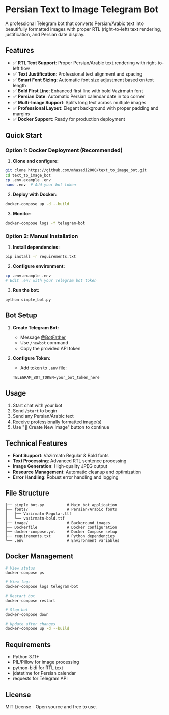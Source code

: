 # Persian Text to Image Telegram Bot

A professional Telegram bot that converts Persian/Arabic text into beautifully formatted images with proper RTL (right-to-left) text rendering, justification, and Persian date display.

## Features

- ✅ **RTL Text Support**: Proper Persian/Arabic text rendering with right-to-left flow
- ✅ **Text Justification**: Professional text alignment and spacing
- ✅ **Smart Font Sizing**: Automatic font size adjustment based on text length
- ✅ **Bold First Line**: Enhanced first line with bold Vazirmatn font
- ✅ **Persian Date**: Automatic Persian calendar date in top corner
- ✅ **Multi-Image Support**: Splits long text across multiple images
- ✅ **Professional Layout**: Elegant background with proper padding and margins
- ✅ **Docker Support**: Ready for production deployment

## Quick Start

### Option 1: Docker Deployment (Recommended)

1. **Clone and configure:**
```bash
git clone https://github.com/mhasadi2000/text_to_image_bot.git
cd text_to_image_bot
cp .env.example .env
nano .env  # Add your bot token
```

2. **Deploy with Docker:**
```bash
docker-compose up -d --build
```

3. **Monitor:**
```bash
docker-compose logs -f telegram-bot
```

### Option 2: Manual Installation

1. **Install dependencies:**
```bash
pip install -r requirements.txt
```

2. **Configure environment:**
```bash
cp .env.example .env
# Edit .env with your Telegram bot token
```

3. **Run the bot:**
```bash
python simple_bot.py
```

## Bot Setup

1. **Create Telegram Bot:**
   - Message [@BotFather](https://t.me/BotFather)
   - Use `/newbot` command
   - Copy the provided API token

2. **Configure Token:**
   - Add token to `.env` file:
   ```
   TELEGRAM_BOT_TOKEN=your_bot_token_here
   ```

## Usage

1. Start chat with your bot
2. Send `/start` to begin
3. Send any Persian/Arabic text
4. Receive professionally formatted image(s)
5. Use "📝 Create New Image" button to continue

## Technical Features

- **Font Support**: Vazirmatn Regular & Bold fonts
- **Text Processing**: Advanced RTL sentence processing
- **Image Generation**: High-quality JPEG output
- **Resource Management**: Automatic cleanup and optimization
- **Error Handling**: Robust error handling and logging

## File Structure

```
├── simple_bot.py          # Main bot application
├── fonts/                 # Persian/Arabic fonts
│   ├── Vazirmatn-Regular.ttf
│   └── vazirmatn-bold.ttf
├── image/                 # Background images
├── Dockerfile             # Docker configuration
├── docker-compose.yml     # Docker Compose setup
├── requirements.txt       # Python dependencies
└── .env                   # Environment variables
```

## Docker Management

```bash
# View status
docker-compose ps

# View logs
docker-compose logs telegram-bot

# Restart bot
docker-compose restart

# Stop bot
docker-compose down

# Update after changes
docker-compose up -d --build
```

## Requirements

- Python 3.11+
- PIL/Pillow for image processing
- python-bidi for RTL text
- jdatetime for Persian calendar
- requests for Telegram API

## License

MIT License - Open source and free to use.
